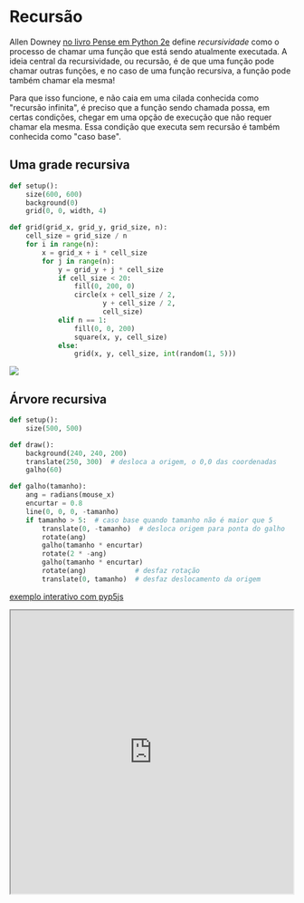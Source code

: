 # Recursão

Allen Downey [no livro Pense em Python 2e](https://penseallen.github.io/PensePython2e/05-cond-recur.html#termo:recursividade) define *recursividade* como o processo de chamar uma função que está sendo atualmente executada. A ideia central da recursividade, ou recursão, é de que uma função pode chamar outras funções, e no caso de uma função recursiva, a função pode também chamar ela mesma!

Para que isso funcione, e não caia em uma cilada conhecida como "recursão infinita", é preciso que a função sendo chamada possa, em certas condições, chegar em uma opção de execução que não requer chamar ela mesma. Essa condição que executa sem recursão é também conhecida como "caso base".

## Uma grade recursiva

```python
def setup():
    size(600, 600)
    background(0)
    grid(0, 0, width, 4)

def grid(grid_x, grid_y, grid_size, n):
    cell_size = grid_size / n
    for i in range(n):
        x = grid_x + i * cell_size
        for j in range(n):
            y = grid_y + j * cell_size
            if cell_size < 20:
                fill(0, 200, 0)
                circle(x + cell_size / 2,
                       y + cell_size / 2,
                       cell_size)
            elif n == 1:
                fill(0, 0, 200)
                square(x, y, cell_size)
            else:
                grid(x, y, cell_size, int(random(1, 5)))
```

![](assets/grade_recursiva.png)


## Árvore recursiva

```python
def setup():
    size(500, 500)

def draw():
    background(240, 240, 200)
    translate(250, 300)  # desloca a origem, o 0,0 das coordenadas
    galho(60)

def galho(tamanho):
    ang = radians(mouse_x)
    encurtar = 0.8
    line(0, 0, 0, -tamanho)
    if tamanho > 5:  # caso base quando tamanho não é maior que 5
        translate(0, -tamanho)  # desloca origem para ponta do galho
        rotate(ang)
        galho(tamanho * encurtar)
        rotate(2 * -ang)
        galho(tamanho * encurtar)
        rotate(ang)            # desfaz rotação
        translate(0, tamanho)  # desfaz deslocamento da origem
```

[exemplo interativo com pyp5js](https://abav.lugaralgum.com/sketch-a-day/2019/sketch_191025pybr2019/index.html)

<iframe src="https://abav.lugaralgum.com/sketch-a-day/2019/sketch_191025pybr2019/index.html" width=500 height=500></iframe>
